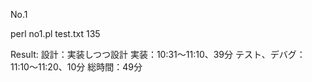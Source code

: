 No.1

perl no1.pl test.txt
135

Result:
設計：実装しつつ設計
実装：10:31〜11:10、39分
テスト、デバグ：11:10〜11:20、10分
総時間：49分